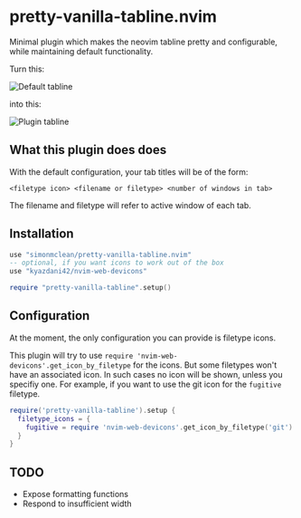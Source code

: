 # pretty-vanilla-tabline.nvim

Minimal plugin which makes the neovim tabline pretty and configurable, while maintaining default functionality.

Turn this:

![Default tabline](screenshot_default.png?raw=true "Default tabline")

into this:

![Plugin tabline](screenshot_plugin.png?raw=true "Plugin tabline")

## What this plugin does does

With the default configuration, your tab titles will be of the form:

```
<filetype icon> <filename or filetype> <number of windows in tab>
```

The filename and filetype will refer to active window of each tab.

## Installation

```lua
use "simonmclean/pretty-vanilla-tabline.nvim"
-- optional, if you want icons to work out of the box
use "kyazdani42/nvim-web-devicons"

require "pretty-vanilla-tabline".setup()
```

## Configuration

At the moment, the only configuration you can provide is filetype icons.

This plugin will try to use `require 'nvim-web-devicons'.get_icon_by_filetype` for the icons. But some filetypes won't have an associated icon. In such cases no icon will be shown, unless you specifiy one. For example, if you want to use the git icon for the `fugitive` filetype.

```lua
require('pretty-vanilla-tabline').setup {
  filetype_icons = {
    fugitive = require 'nvim-web-devicons'.get_icon_by_filetype('git')
  }
}
```

## TODO

- Expose formatting functions
- Respond to insufficient width
